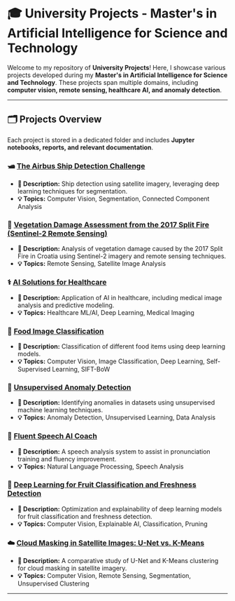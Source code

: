 # 🎓 University Projects - Master's in Artificial Intelligence for Science and Technology

Welcome to my repository of **University Projects**! Here, I showcase various projects developed during my **Master's in Artificial Intelligence for Science and Technology**. These projects span multiple domains, including **computer vision, remote sensing, healthcare AI, and anomaly detection**.

---

## 🗂 Projects Overview

Each project is stored in a dedicated folder and includes **Jupyter notebooks, reports, and relevant documentation**.

### 🛥️ [The Airbus Ship Detection Challenge](https://github.com/AlessioDLuca/university-projects/tree/main/airbus-ship-detection)
- **📃 Description:** Ship detection using satellite imagery, leveraging deep learning techniques for segmentation.
- **💡 Topics:** Computer Vision, Segmentation, Connected Component Analysis

### 🌳 [Vegetation Damage Assessment from the 2017 Split Fire (Sentinel-2 Remote Sensing)](https://github.com/AlessioDLuca/university-projects/tree/main/remote-sensing-split-2017)
- **📃 Description:** Analysis of vegetation damage caused by the 2017 Split Fire in Croatia using Sentinel-2 imagery and remote sensing techniques.
- **💡 Topics:** Remote Sensing, Satellite Image Analysis

### ⚕️ [AI Solutions for Healthcare](https://github.com/AlessioDLuca/university-projects/tree/main/AI-solutions-for-healthcare)
- **📃 Description:** Application of AI in healthcare, including medical image analysis and predictive modeling.
- **💡 Topics:** Healthcare ML/AI, Deep Learning, Medical Imaging

### 🍔 [Food Image Classification](https://github.com/AlessioDLuca/university-projects/tree/main/Food-Image-Classification-main)
- **📃 Description:** Classification of different food items using deep learning models.
- **💡 Topics:** Computer Vision, Image Classification, Deep Learning, Self-Supervised Learning, SIFT-BoW

### 🔄 [Unsupervised Anomaly Detection](https://github.com/AlessioDLuca/university-projects/tree/main/unsupervised-anomaly-detection)
- **📃 Description:** Identifying anomalies in datasets using unsupervised machine learning techniques.
- **💡 Topics:** Anomaly Detection, Unsupervised Learning, Data Analysis

### 🎤 [Fluent Speech AI Coach](https://github.com/AlessioDLuca/university-projects/tree/main/fluent-speech-AI-coach)
- **📃 Description:** A speech analysis system to assist in pronunciation training and fluency improvement.
- **💡 Topics:** Natural Language Processing, Speech Analysis

### 🍎 [Deep Learning for Fruit Classification and Freshness Detection](https://github.com/AlessioDLuca/university-projects/tree/main/fruit-freshness-classification)
- **📃 Description:** Optimization and explainability of deep learning models for fruit classification and freshness detection.
- **💡 Topics:** Computer Vision, Explainable AI, Classification, Pruning

### ☁️ [Cloud Masking in Satellite Images: U-Net vs. K-Means](https://github.com/AlessioDLuca/university-projects/tree/main/cloud-masking)
- **📃 Description:** A comparative study of U-Net and K-Means clustering for cloud masking in satellite imagery.
- **💡 Topics:** Computer Vision, Remote Sensing, Segmentation, Unsupervised Clustering

---


